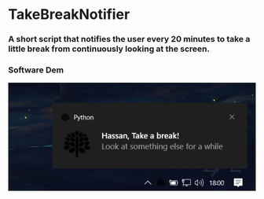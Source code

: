 # TakeBreakNotifier
### A short script that notifies the user every 20 minutes to take a little break from continuously looking at the screen. 

### Software Dem
<img src = "/images/screenshot.png">
